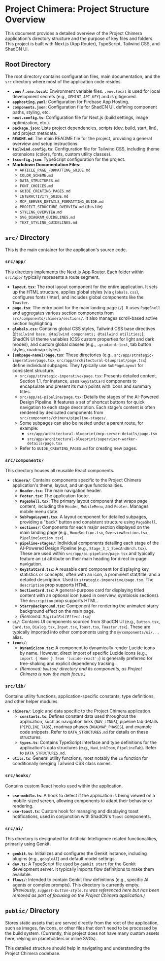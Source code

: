 
# Project Chimera: Project Structure Overview

This document provides a detailed overview of the Project Chimera application's directory structure and the purpose of key files and folders. This project is built with Next.js (App Router), TypeScript, Tailwind CSS, and ShadCN UI.

## Root Directory

The root directory contains configuration files, main documentation, and the `src` directory where most of the application code resides.

*   **`.env` / `.env.local`**: Environment variable files. `.env.local` is used for local development secrets (e.g., `GEMINI_API_KEY`) and is gitignored.
*   **`apphosting.yaml`**: Configuration for Firebase App Hosting.
*   **`components.json`**: Configuration file for ShadCN UI, defining component paths, styling, etc.
*   **`next.config.ts`**: Configuration file for Next.js (build settings, image optimization, etc.).
*   **`package.json`**: Lists project dependencies, scripts (dev, build, start, lint), and project metadata.
*   **`README.md`**: The main README file for the project, providing a general overview and setup instructions.
*   **`tailwind.config.ts`**: Configuration file for Tailwind CSS, including theme extensions (colors, fonts, custom utility classes).
*   **`tsconfig.json`**: TypeScript configuration for the project.
*   **Markdown Documentation Files**:
    *   `ARTICLE_PAGE_FORMATTING_GUIDE.md`
    *   `COLOR_SCHEME.md`
    *   `DATA_STRUCTURES.md`
    *   `FONT_CHOICES.md`
    *   `GUIDE_CREATING_PAGES.md`
    *   `INTERACTIVITY_GUIDE.md`
    *   `MCP_SERVER_DETAILS_FORMATTING_GUIDE.md`
    *   `PROJECT_STRUCTURE_OVERVIEW.md` (this file)
    *   `STYLING_OVERVIEW.md`
    *   `SVG_DIAGRAM_GUIDELINES.md`
    *   `TEXT_STYLING_GUIDELINES.md`

## `src/` Directory

This is the main container for the application's source code.

### `src/app/`

This directory implements the Next.js App Router. Each folder within `src/app/` typically represents a route segment.

*   **`layout.tsx`**: The root layout component for the entire application. It sets up the HTML structure, applies global styles (via `globals.css`), configures fonts (Inter), and includes global components like the `Toaster`.
*   **`page.tsx`**: The entry point for the main landing page (`/`). It uses `PageShell` and aggregates various section components from `src/components/chimera/sections/`. It also manages scroll-based active section highlighting.
*   **`globals.css`**: Contains global CSS styles, Tailwind CSS base directives (`@tailwind base; @tailwind components; @tailwind utilities;`), ShadCN UI theme variables (CSS custom properties for light and dark modes), and custom global classes (e.g., `.gradient-text`, tab button styles, roadmap styles).
*   **`[subpage-name]/page.tsx`**: These directories (e.g., `src/app/strategic-imperative/page.tsx`, `src/app/architectural-blueprint/page.tsx`) define individual subpages. They typically use `SubPageLayout` for consistent structure.
    *   `src/app/strategic-imperative/page.tsx`: Presents detailed content. Section 1.1, for instance, uses `KeyStatCard` components to encapsulate and present its main points with icons and summary titles.
    *   `src/app/ai-pipeline/page.tsx`: Details the stages of the AI-Powered Design Pipeline. It features a set of shortcut buttons for quick navigation to each stage description. Each stage's content is often rendered by dedicated components from `src/components/chimera/pipeline-stages/`.
    *   Some subpages can also be nested under a parent route, for example:
        *   `src/app/architectural-blueprint/mcp-server-details/page.tsx`
        *   `src/app/architectural-blueprint/supervisor-worker-details/page.tsx`
    *   Refer to `GUIDE_CREATING_PAGES.md` for creating new pages.

### `src/components/`

This directory houses all reusable React components.

*   **`chimera/`**: Contains components specific to the Project Chimera application's theme, layout, and unique functionalities.
    *   **`Header.tsx`**: The main navigation header.
    *   **`Footer.tsx`**: The application footer.
    *   **`PageShell.tsx`**: The primary layout component that wraps page content, including the `Header`, `MobileMenu`, and `Footer`. Manages mobile menu state.
    *   **`SubPageLayout.tsx`**: A layout component for detailed subpages, providing a "back" button and consistent structure using `PageShell`.
    *   **`sections/`**: Components for each major section displayed on the main landing page (e.g., `HomeSection.tsx`, `OverviewSection.tsx`, `PipelineSection.tsx`).
    *   **`pipeline-stages/`**: Individual components detailing each stage of the AI-Powered Design Pipeline (e.g., `Stage_3_1_SpecAndArch.tsx`). These are used within `src/app/ai-pipeline/page.tsx` and typically feature an `id` attribute on their main heading for direct in-page navigation.
    *   **`KeyStatCard.tsx`**: A reusable card component for displaying key statistics or concepts, often with an icon, a prominent stat/title, and a detailed description. Used in `strategic-imperative/page.tsx`. The `description` prop supports HTML.
    *   **`SectionCard.tsx`**: A general-purpose card for displaying titled content with an optional icon (used in overview, symbiosis sections). The `description` prop supports HTML.
    *   **`StarryBackground.tsx`**: Component for rendering the animated starry background effect on the main page.
    *   *(Removed: `DigitalFallEffect.tsx`)*
*   **`ui/`**: Contains UI components sourced from ShadCN UI (e.g., `Button.tsx`, `Card.tsx`, `Dialog.tsx`, `Input.tsx`, `Toast.tsx`, `Toaster.tsx`). These are typically imported into other components using the `@/components/ui/...` alias.
*   **`icons/`**:
    *   **`DynamicIcon.tsx`**: A component to dynamically render Lucide icons by name. However, direct import of specific Lucide icons (e.g., `import { Home } from 'lucide-react';`) is generally preferred for tree-shaking and explicit dependency tracking.
    *   *(Removed: `bouton/` directory and its components, as Project Chimera is now the main focus.)*


### `src/lib/`

Contains utility functions, application-specific constants, type definitions, and other helper modules.

*   **`chimera/`**: Logic and data specific to the Project Chimera application.
    *   **`constants.ts`**: Defines constant data used throughout the application, such as navigation links (`NAV_LINKS`), pipeline tab details (`PIPELINE_TABS`), roadmap phases (`ROADMAP_PHASES`), and example code snippets. Refer to `DATA_STRUCTURES.md` for details on these structures.
    *   **`types.ts`**: Contains TypeScript interface and type definitions for the application's data structures (e.g., `NavLinkItem`, `PipelineTab`). Refer to `DATA_STRUCTURES.md`.
*   **`utils.ts`**: General utility functions, most notably the `cn` function for conditionally merging Tailwind CSS class names.

### `src/hooks/`

Contains custom React hooks used within the application.

*   **`use-mobile.ts`**: A hook to detect if the application is being viewed on a mobile-sized screen, allowing components to adapt their behavior or rendering.
*   **`use-toast.ts`**: Custom hook for managing and displaying toast notifications, used in conjunction with ShadCN's `Toast` components.

### `src/ai/`

This directory is designated for Artificial Intelligence related functionalities, primarily using Genkit.

*   **`genkit.ts`**: Initializes and configures the Genkit instance, including plugins (e.g., `googleAI`) and default model settings.
*   **`dev.ts`**: A TypeScript file used by `genkit start` for the Genkit development server. It typically imports flow definitions to make them available.
*   **`flows/`**: Intended to contain Genkit flow definitions (e.g., specific AI agents or complex prompts). This directory is currently empty. *(Previously, `suggest-button-style.ts` was referenced here but has been removed as part of focusing on the Project Chimera application.)*

## `public/` Directory

Stores static assets that are served directly from the root of the application, such as images, favicons, or other files that don't need to be processed by the build system. (Currently, this project does not have many custom assets here, relying on placeholders or inline SVGs).

This detailed structure should help in navigating and understanding the Project Chimera codebase.
